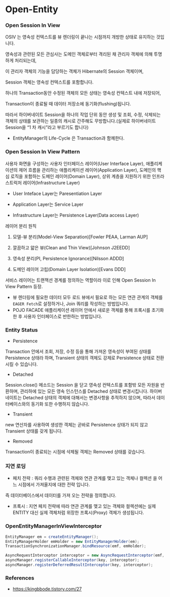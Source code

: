 # Open-Entity

### Open Session In View

OSIV 는 영속성 컨텍스트를 뷰 렌더링이 끝나는 시점까지 개방한 상태로 유지하는 것입니다.

영속성과 관련된 모든 관심사는 도메인 객체로부터 격리된 채 관리자 객체에 의해 투명하게 처리되는데, 

이 관리자 객체의 기능을 담당하는 객체가 Hibernate의 Session 객체이며, 

Session 객체는 영속성 컨텍스트를 포함합니다.

하나의 Transaction동안 수정된 객체의 모든 상태는 영속성 컨텍스트 내에 저장되어, 

Transaction이 종료될 때 데이터 저장소에 동기화(flushing)됩니다. 

따라서 하이버네이트 Session을 하나의 작업 단위 동안 생성 및 조회, 수정, 삭제되는 객체의 상태를 보관하는 일종의 캐시로 간주해도 무방합니다.(실제로 하이버네이트 Session을 “1 차 캐시”라고 부르기도 합니다)

- EntityManager의 Life-Cycle 은  Transaction과 함께한다.


### Open Session In View Pattern 
사용자 화면을 구성하는 사용자 인터페이스 레이어(User Interface Layer), 
애플리케이션의 제어 흐름을 관리하는 애플리케이션 레이어(Application Layer), 도메인의 핵심 로직을 포함하는 도메인 레이어(Domain Layer), 
상위 계층을 지원하기 위한 인프라스트럭처 레이어(Infrastructure Layer)

- User Inteface Layer는 Paresentiation Layer
  
- Application Layer는 Service Layer
  
- Infrastructure Layer는 Persistence Layer(Data access Layer)
 
 
레이어 분리 원칙
 
1. 모델-뷰 분리(Model-View Separation)[Fowler PEAA, Larman AUP]
 
2. 깔끔하고 얇은 뷰(Clean and Thin View)[Johnson J2EEDD]
 
3. 영속성 분리(PI, Persistence Ignorance)[Nilsson ADDD]
 
4. 도메인 레이어 고립(Domain Layer Isolation)[Evans DDD]

서비스 레이어는 트랜잭션 경계를 정의하는 역할이라 이로 인해 Open Session In View Pattern 등장.

- 뷰 렌더링에 필요한 데이터 모두 로드
뷰에서 필요로 하는 모든 연관 관계의 객체를 `EAGER Fetch`로 설정하거나, Join 쿼리를 작성하는 방법입니다.
- POJO FACADE
애플리케이션 레이어 안에서 새로운 객체를 통해 프록시를 초기화한 후 사용자 인터페이스로 반한하는 방법입니다.


 


### Entity Status

- Persistence

Transaction 안에서 조회, 저장, 수정 등을 통해 가져온 영속성이 부여된 상태를 Persistence 상태라 하며,
Transient 상태의 객체도 강제로 Persistence 상태로 전환시킬 수 있습니다.

- Detached

Session.close() 메소드는 Session 을 닫고 영속성 컨텍스트를 포함밖 모든 자원을 반환하며, 
관리하에 있는 모든 영속 인스턴스를 Detached 상태로 변경시킵니다. 
하이버네이트는 Detached 상태의 객체에 대해서는 변경사항을 추적하지 않으며, 
따라서 데이터베이스와의 동기화 또한 수행하지 않습니다.

- Transient

new 연산자를 사용하여 생성한 객체는 곧바로 Persistence 상태가 되지 않고 Transient 상태를 갖게 됩니다.

- Removed

Transaction이 종료되는 시점에 삭제될 객체는 Removed 상태를 갖습니다.


### 지연 로딩

- 페치 전략 : 쿼리 수행과 관련된 객체와 연관 관계를 맺고 있는 객체나 컬렉션 을 어느 시점에서 가져올지에 대한 전략 입니다. 

즉 데이터베이스에서 데이터를 가져 오는 전략을 정의합니다.

- 프록시 : 지연 페치 전략에 따라 연관 관계를 맺고 있는 객체와 컬렉션에는 실제 ENTITY 대신 실제 객체처럼 위장한 프록시(Proxy) 객체가 생성됩니다.
   

### OpenEntityManagerInViewInterceptor

~~~java
EntityManager em = createEntityManager();
EntityManagerHolder emHolder = new EntityManagerHolder(em);
TransactionSynchronizationManager.bindResource(emf, emHolder);

AsyncRequestInterceptor interceptor = new AsyncRequestInterceptor(emf, emHolder);
asyncManager.registerCallableInterceptor(key, interceptor);
asyncManager.registerDeferredResultInterceptor(key, interceptor);
~~~



### References
- https://kingbbode.tistory.com/27